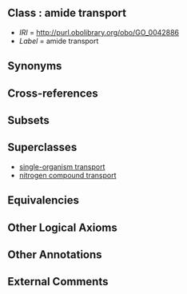 
## Class : amide transport

 * *IRI* = http://purl.obolibrary.org/obo/GO_0042886
 * *Label* = amide transport

## Synonyms


## Cross-references


## Subsets


## Superclasses

 * [single-organism transport](../../GO/65/GO_0044765.md)
 * [nitrogen compound transport](../../GO/05/GO_0071705.md)

## Equivalencies


## Other Logical Axioms


## Other Annotations


## External Comments

